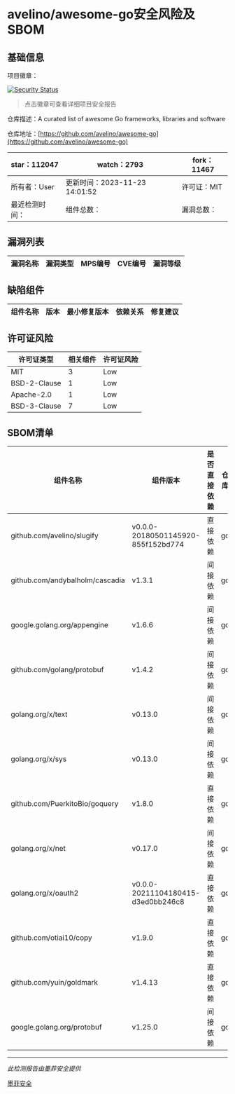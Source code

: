 # avelino/awesome-go安全风险及SBOM

## 基础信息

项目徽章：

[![Security Status](https://www.murphysec.com/platform3/v31/badge/1728115099430248448.svg)](https://www.murphysec.com/console/report/1695863979065634816/1728115099430248448)

> 点击徽章可查看详细项目安全报告

仓库描述：A curated list of awesome Go frameworks, libraries and software

仓库地址：[https://github.com/avelino/awesome-go](https://github.com/avelino/awesome-go)

| star：112047 | watch：2793 | fork：11467 |
| ----------- | -------------- | ------------ |
| 所有者：User | 更新时间：2023-11-23 14:01:52 | 许可证：MIT |
| 最近检测时间： | 组件总数： | 漏洞总数： |




## 漏洞列表

| 漏洞名称 | 漏洞类型 | MPS编号 | CVE编号 | 漏洞等级 |
| ------- | ------ | ------- | ------ | ----- |





## 缺陷组件

| 组件名称 | 版本 | 最小修复版本 | 依赖关系 | 修复建议 |
| -------- | ---- | ------------ | -------- | -------- |





## 许可证风险

| 许可证类型 | 相关组件 | 许可证风险 |
| ---------- | -------- | ---------- |
|MIT|3|Low|
|BSD-2-Clause|1|Low|
|Apache-2.0|1|Low|
|BSD-3-Clause|7|Low|




## SBOM清单

| 组件名称 | 组件版本 | 是否直接依赖 | 仓库 |
| -------- | -------- | ------------ | ---- |
|github.com/avelino/slugify|v0.0.0-20180501145920-855f152bd774|直接依赖|go|
|github.com/andybalholm/cascadia|v1.3.1|间接依赖|go|
|google.golang.org/appengine|v1.6.6|间接依赖|go|
|github.com/golang/protobuf|v1.4.2|间接依赖|go|
|golang.org/x/text|v0.13.0|间接依赖|go|
|golang.org/x/sys|v0.13.0|间接依赖|go|
|github.com/PuerkitoBio/goquery|v1.8.0|直接依赖|go|
|golang.org/x/net|v0.17.0|间接依赖|go|
|golang.org/x/oauth2|v0.0.0-20211104180415-d3ed0bb246c8|直接依赖|go|
|github.com/otiai10/copy|v1.9.0|直接依赖|go|
|github.com/yuin/goldmark|v1.4.13|直接依赖|go|
|google.golang.org/protobuf|v1.25.0|间接依赖|go|


------

*此检测报告由墨菲安全提供*

[墨菲安全](www.murphysec.com)